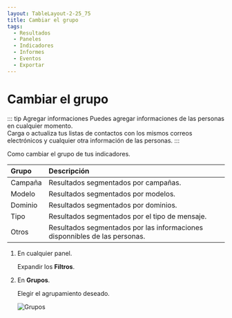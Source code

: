 ```yaml
---
layout: TableLayout-2-25_75
title: Cambiar el grupo
tags:
  - Resultados
  - Paneles
  - Indicadores
  - Informes
  - Eventos
  - Exportar
---
```


# Cambiar el grupo

::: tip Agregar informaciones
Puedes agregar informaciones de las personas en cualquier momento.<br>
Carga o actualiza tus listas de contactos con los mismos correos electrónicos y cualquier otra información de las personas.
:::

Como cambiar el grupo de tus indicadores.

| Grupo   | Descripción                                                                |
| :------ | :------------------------------------------------------------------------- |
| Campaña | Resultados segmentados por campañas.                                       |
| Modelo  | Resultados segmentados por modelos.                                        |
| Dominio | Resultados segmentados por dominios.                                       |
| Tipo    | Resultados segmentados por el tipo de mensaje.                             |
| Otros   | Resultados segmentados por las informaciones disponnibles de las personas. |

1. En cualquier panel.

   Expandir los **Filtros**.

2. En **Grupos**.

   Elegir el agrupamiento deseado.

   ![Grupos](https://cdn.phishx.io/phishx-docs/images/phishx_results_dashboards_main_03_change_group.webp)
